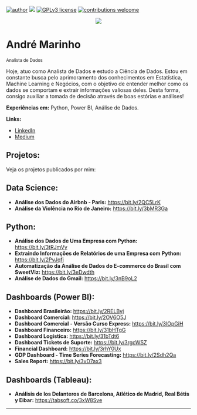 [![author](https://img.shields.io/badge/author-andremaarinho-red.svg)](https://www.linkedin.com/in/andremaarinho/) [![](https://img.shields.io/badge/python-3.7+-blue.svg)](https://www.python.org/downloads/release/python-365/) [![GPLv3 license](https://img.shields.io/badge/License-GPLv3-blue.svg)](http://perso.crans.org/besson/LICENSE.html) [![contributions welcome](https://img.shields.io/badge/contributions-welcome-brightgreen.svg?style=flat)](https://github.com/carlosfab/data_science/issues)

<p align="center">
  <img src="https://raw.githubusercontent.com/andremarinho17/data_projects/master/banner.png" >
</p>

# André Marinho
<sub>Analista de Dados</sub>

Hoje, atuo como Analista de Dados e estudo a Ciência de Dados. Estou em constante busca pelo aprimoramento dos conhecimentos em Estatística, Machine Learning e Negócios, com o objetivo de  entender melhor como os dados se comportam e extrair informações valiosas deles. Desta forma, consigo auxiliar a tomada de decisão através de boas estórias e análises!

**Experiências em:** Python, Power BI, Análise de Dados.

**Links:**
* [LinkedIn](https://www.linkedin.com/in/andremaarinho/)
* [Medium](https://andremaarinho.medium.com/)


## Projetos:
Veja os projetos publicados por mim:

## Data Science:
* **Análise dos Dados do Airbnb - Paris:** https://bit.ly/2QC5LrK
* **Análise da Violência no Rio de Janeiro:** https://bit.ly/3bMR3Ga

## Python:
* **Análise dos Dados de Uma Empresa com Python:** https://bit.ly/3tRJmVy
* **Extraindo Informações de Relatórios de uma Empresa com Python:** https://bit.ly/2PvJqfj
* **Automatização da Análise de Dados do E-commerce do Brasil com SweetViz:** https://bit.ly/3eDwdth
* **Análise de Dados do Gmail:** https://bit.ly/3nB9oL2

## Dashboards (Power BI):
* **Dashboard Brasileirão:** https://bit.ly/2RELByj
* **Dashboard Comercial:** https://bit.ly/2OV6O5J
* **Dashboard Comercial - Versão Curso Express:** https://bit.ly/3lOpGiH
* **Dashboard Financeiro:** https://bit.ly/31bHTgG
* **Dashboard Logística:** https://bit.ly/31bTdt6
* **Dashboard Tickets de Suporte:** https://bit.ly/3rgcWSZ
* **Financial Dashboard:** https://bit.ly/3rhY0Ux
* **GDP Dashboard - Time Series Forecasting:** https://bit.ly/2Sdh2Qa
* **Sales Report:** https://bit.ly/3vD7ax3

## Dashboards (Tableau):
* **Análisis de los Delanteros de Barcelona, Atlético de Madrid, Real Bétis y Eibar:** https://tabsoft.co/3xW8Sve

---





